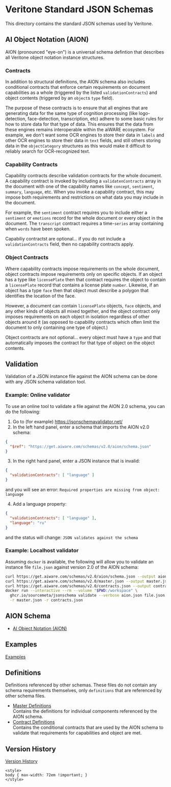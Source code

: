 # Veritone Standard JSON Schemas

This directory contains the standard JSON schemas used by Veritone.

## AI Object Notation (AION)

AION (pronounced "eye-on") is a universal schema defintion 
that describes all Veritone object notation instance structures. 

### Contracts

In addition to structural definitions, 
the AION schema also includes conditional contracts 
that enforce certain requirements on 
document capabilities as a whole (triggered by the listed `validationContracts`)
and object contents (triggered by an `object`s `type` field).

The purpose of these contracts is to ensure that all engines that are generating data for the
same type of cognition processing (like logo-detection, face-detection, transcription, etc)
adhere to some basic rules for how to store data for that type of data. This ensures that the
data from these engines remains interoperable within the aiWARE ecosystem. For example, we don't
want some OCR engines to store their data in `labels` and other OCR engines to store their data
in `text` fields, and still others storing data in the `objectCategory` structures as this would
make it difficult to reliably search for OCR-recognized text.

### Capability Contracts

Capability contracts describe validation contracts for the whole document. A capability contract
is invoked by including a `validatenContracts` array in the document with one of the capability
names like `concept`, `sentiment`, `summary`, `language`, etc. When you invoke a capability
contract, this may impose both requirements and restrictions on what data you may include in the
document.

For example, the `sentiment` contract requires you to include either a `sentiment` or `emotions`
record for the whole document or every object in the document. The `transcript` contract
requires a time-`series` array containing when `words` have been spoken.

Capabiliy contractst are optional... if you do not include a `validationContracts` field, then
no capability contracts apply.

### Object Contracts

Where capability contracts impose requirements on the whole document, object contracts impose
requirements only on specific objects. If an object has a type like `licensePlate` then
that contract requires the object to contain a `licensePlate` record that contains a license
plate `number`. Likewise, if an object has a type `face` then that object must describe a
polygon that identifies the location of the face.

However, a document can contain `licensePlate` objects, `face` objects, and any other kinds of
objects all mixed together, and the object contract only imposes requirements on each object in
isolation regardless of other objects around it (as opposed to capability contracts which often
limit the document to only containing one type of object.)

Object contracts are not optional... every object must have a `type` and that automatically
imposes the contract for that type of object on the object contents.

## Validation

Validation of a JSON instance file against the AION schema can be done with any JSON schema
validation tool.

### Example: Online validator

To use an online tool to validate a file against the AION 2.0 schema, you can do the following:
1. Go to (for example) https://jsonschemavalidator.net/
2. In the left hand panel, enter a schema that imports the AION v2.0 schema:
```json
{
  "$ref": "https://get.aiware.com/schemas/v2.0/aion/schema.json"
}
```

3. In the right hand panel, enter a JSON instance that is invalid:
```json
{
  "validationContracts": [ "language" ]
}
```
and you will see an error: `Required properties are missing from object: language`

4. Add a language property:
```json
{
  "validationContracts": [ "language" ],
  "language": "ru"
}
```
and the status will change: `JSON validates against the schema`

### Example: Localhost validator

Assuming `docker` is available, the following will allow you to validate an instance file
`file.json` against version 2.0 of the AION schema:

```bash
curl https://get.aiware.com/schemas/v2.0/aion/schema.json --output aion.json
curl https://get.aiware.com/schemas/v2.0/master.json --output master.json
curl https://get.aiware.com/schemas/v2.0/contracts.json --output contracts.json
docker run --interactive --rm --volume "$PWD:/workspace" \
  ghcr.io/sourcemeta/jsonschema validate --verbose aion.json file.json \
  -r master.json -r contracts.json
```

## AION Schema

- [AI Object Notation (AION)](./aion/schema.json)

## Examples

[Examples](./examples.html)

## Definitions

Definitions referenced by other schemas. 
These files do not contain any schema requirements themselves, 
only `definitions` that are referenced by other schema files.

- [Master Definitions](./master.json)  
  Contains the definitions for individual components referenced by the AION schema.
- [Contract Definitions](./contracts.json)  
  Contains the conditional contracts that are used by the AION schema to validate that
  requirements for capabilities and object are met.

## Version History

[Version History](./CHANGELOG.html)

``` {=html}
<style>
body { max-width: 72em !important; }
</style>
```